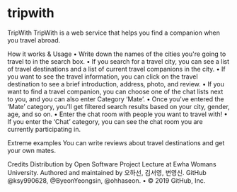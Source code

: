 # tripwith

TripWith
 TripWith is a web service that helps you find a companion when you travel abroad.
 
How it works & Usage
•	Write down the names of the cities you're going to travel to in the search box.
•	If you search for a travel city, you can see a list of travel destinations and a list of current travel companions in the city.
•	If you want to see the travel information, you can click on the travel destination to see a brief introduction, address, photo, and review.
•	If you want to find a travel companion, you can choose one of the chat lists next to you, and you can also enter Category ‘Mate’.
•	Once you've entered the ‘Mate’ category, you'll get filtered search results based on your city, gender, age, and so on.
•	Enter the chat room with people you want to travel with!
•	If you enter the ‘Chat’ category, you can see the chat room you are currently participating in.

Extreme examples
You can write reviews about travel destinations and get your own mates.

Credits
Distribution by Open Software Project Lecture at Ewha Womans University.
Authored and maintained by 오하선, 김서영, 변영신.
GitHub @ksy990628, @ByeonYeongsin, @ohhaseon. 
•	© 2019 GitHub, Inc.
